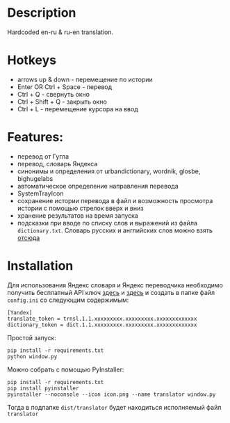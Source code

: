 # Description
Hardcoded en-ru & ru-en translation.

# Hotkeys
- arrows up & down - перемещение по истории
- Enter OR Ctrl + Space - перевод
- Ctrl + Q - свернуть окно
- Ctrl + Shift + Q - закрыть окно
- Ctrl + L - перемещение курсора на ввод

# Features:
- перевод от Гугла
- перевод, словарь Яндекса
- синонимы и определения от urbandictionary, wordnik, glosbe, bighugelabs
- автоматическое определение направления перевода
- SystemTrayIcon
- сохранение истории перевода в файл и возможность просмотра истории с помощью стрелок вверх и вниз
- хранение результатов на время запуска
- подсказки при вводе по списку слов и выражений из файла `dictionary.txt`. Словарь русских и английских слов можно взять [отсюда](https://raw.githubusercontent.com/pymq/dictionaries/master/dictionary.txt)

# Installation
Для использования Яндекс словаря и Яндекс переводчика необходимо получить бесплатный API ключ [здесь](https://tech.yandex.ru/translate/doc/dg/concepts/api-keys-docpage/) и [здесь](https://tech.yandex.ru/keys/get/?service=dict) и создать в папке файл `config.ini` со следующим содержимым:
```
[Yandex]
translate_token = trnsl.1.1.xxxxxxxxx.xxxxxxxxx.xxxxxxxxxxxxx
dictionary_token = dict.1.1.xxxxxxxxx.xxxxxxxxx.xxxxxxxxxxxxx
```
Простой запуск:
```
pip install -r requirements.txt
python window.py
```
Можно собрать с помощью PyInstaller:
```
pip install -r requirements.txt
pip install pyinstaller
pyinstaller --noconsole --icon icon.png --name translator window.py
```
Тогда в подпапке `dist/translator` будет находиться исполняемый файл `translator`

